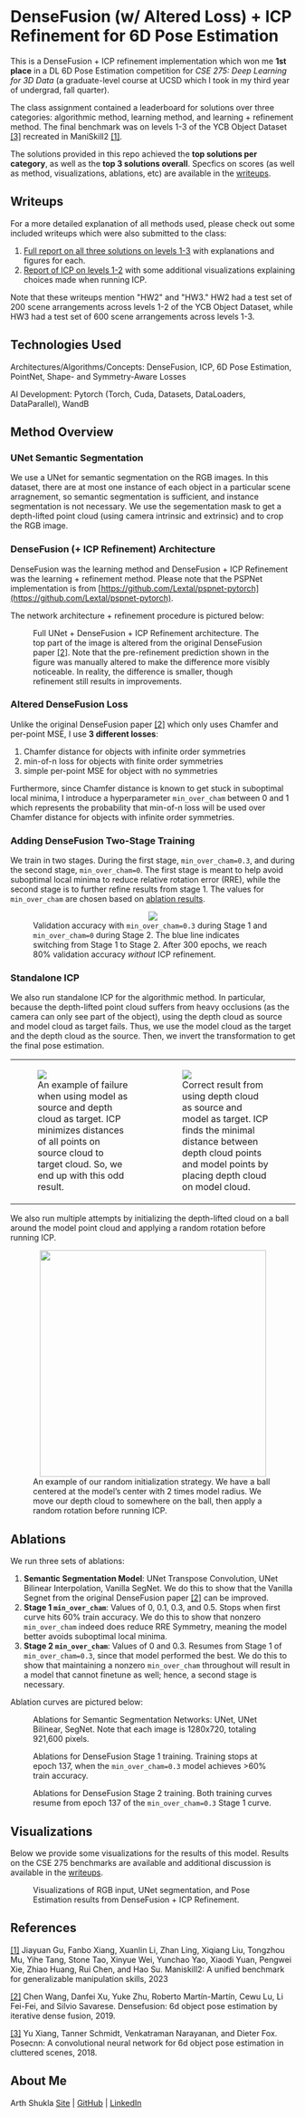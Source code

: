 # DenseFusion (w/ Altered Loss) + ICP Refinement for 6D Pose Estimation

This is a DenseFusion + ICP refinement implementation which won me **1st place** in a DL 6D Pose Estimation competition for _CSE 275: Deep Learning for 3D Data_ (a graduate-level course at UCSD which I took in my third year of undergrad, fall quarter).

The class assignment contained a leaderboard for solutions over three categories: algorithmic method, learning method, and learning + refinement method. The final benchmark was on levels 1-3 of the YCB Object Dataset [[3]](#3) recreated in ManiSkill2 [[1]](#1).

The solutions provided in this repo achieved the **top solutions per category**, as well as the **top 3 solutions overall**. Specfics on scores (as well as method, visualizations, ablations, etc) are available in the [writeups](#writeups).

## Writeups

For a more detailed explanation of all methods used, please check out some included writeups which were also submitted to the class:

1. [Full report on all three solutions on levels 1-3](./writeups/DF_ICP_1-3.pdf) with explanations and figures for each.
2. [Report of ICP on levels 1-2](./writeups/ICP_1-2.pdf) with some additional visualizations explaining choices made when running ICP.

Note that these writeups mention "HW2" and "HW3." HW2 had a test set of 200 scene arrangements across levels 1-2 of the YCB Object Dataset, while HW3 had a test set of 600 scene arrangements across levels 1-3.

## Technologies Used

Architectures/Algorithms/Concepts: DenseFusion, ICP, 6D Pose Estimation, PointNet, Shape- and Symmetry-Aware Losses

AI Development: Pytorch (Torch, Cuda, Datasets, DataLoaders, DataParallel), WandB

## Method Overview

### UNet Semantic Segmentation

We use a UNet for semantic segmentation on the RGB images. In this dataset, there are at most one instance of each object in a particular scene arragnement, so semantic segmentation is sufficient, and instance segmentation is not necessary. We use the segementation mask to get a depth-lifted point cloud (using camera intrinsic and extrinsic) and to crop the RGB image.

### DenseFusion (+ ICP Refinement) Architecture

DenseFusion was the learning method and DenseFusion + ICP Refinement was the learning + refinement method. Please note that the PSPNet implementation is from [https://github.com/Lextal/pspnet-pytorch](https://github.com/Lextal/pspnet-pytorch).

The network architecture + refinement procedure is pictured below:

<figure>
  <div align="center">
    <img src="./assets/densefusion_icp_refine_architecture.png" alt="">
  </div>
  <figcaption>Full UNet + DenseFusion + ICP Refinement architecture. The top part of the image is altered from the original DenseFusion paper <a href="#2">[2]</a>. Note that the pre-refinement prediction shown in the figure was manually altered to make the difference more visibly noticeable. In reality, the difference is smaller, though refinement still results in improvements.</figcaption>
</figure>

### Altered DenseFusion Loss

Unlike the original DenseFusion paper [[2]](#2) which only uses Chamfer and per-point MSE, I use **3 different losses**:

1. Chamfer distance for objects with infinite order symmetries
2. min-of-n loss for objects with finite order symmetries
3. simple per-point MSE for object with no symmetries

Furthermore, since Chamfer distance is known to get stuck in suboptimal local minima, I introduce a hyperparameter `min_over_cham` between 0 and 1 which represents the probability that min-of-n loss will be used over Chamfer distance for objects with infinite order symmetries.

### Adding DenseFusion Two-Stage Training

We train in two stages. During the first stage, `min_over_cham=0.3`, and during the second stage, `min_over_cham=0`. The first stage is meant to help avoid suboptimal local minima to reduce relative rotation error (RRE), while the second stage is to further refine results from stage 1. The values for `min_over_cham` are chosen based on [ablation results](#ablations).

<figure>
  <div align="center">
    <img src="./assets/densefusion_optimal_staged_validation.png" />
  </div>
  <figcaption>Validation accuracy with <code>min_over_cham=0.3</code> during Stage 1 and <code>min_over_cham=0</code> during Stage 2. The blue line indicates switching from Stage 1 to Stage 2. After 300 epochs, we reach 80% validation accuracy <i>without</i> ICP refinement.</figcaption>
</figure>

### Standalone ICP

We also run standalone ICP for the algorithmic method. In particular, because the depth-lifted point cloud suffers from heavy occlusions (as the camera can only see part of the object), using the depth cloud as source and model cloud as target fails. Thus, we use the model cloud as the target and the depth cloud as the source. Then, we invert the transformation to get the final pose estimation.

<table>
  <tr>
    <td>
      <figure>
        <img src="./assets/icp_incorrect_source_targ.png"/>
        <figcaption>An example of failure when using model as source and depth cloud as target. ICP minimizes distances of all points on source cloud to target cloud. So, we end up with this odd result.</figcaption>
      </figure>
    </td>
    <td>
      <figure>
        <img src="./assets/icp_correct_source_targ.png" />
        <figcaption>Correct result from using depth cloud as source and model as target. ICP finds the minimal distance between depth cloud points and model points by placing depth cloud on model cloud.</figcaption>
      </figure>
    </td>
  </tr>
</table>

We also run multiple attempts by initializing the depth-lifted cloud on a ball around the model point cloud and applying a random rotation before running ICP.
<figure>
  <div align="center">
    <img src="./assets/icp_initialization_example.png" width="400"/>
  </div>
  <figcaption>An example of our random initialization strategy. We have a ball centered at the model’s center with 2 times model radius. We move our depth cloud to somewhere on the ball, then apply a random rotation before running ICP.</figcaption>
</figure>

## Ablations

We run three sets of ablations:

1. **Semantic Segmentation Model**: UNet Transpose Convolution, UNet Bilinear Interpolation, Vanilla SegNet. We do this to show that the Vanilla Segnet from the original DenseFusion paper [[2]](#2) can be improved.
2. **Stage 1 `min_over_cham`**: Values of 0, 0.1, 0.3, and 0.5. Stops when first curve hits 60% train accuracy. We do this to show that nonzero `min_over_cham` indeed does reduce RRE Symmetry, meaning the model better avoids suboptimal local minima.
3. **Stage 2 `min_over_cham`**: Values of 0 and 0.3. Resumes from Stage 1 of `min_over_cham=0.3`, since that model performed the best. We do this to show that maintaining a nonzero `min_over_cham` throughout will result in a model that cannot finetune as well; hence, a second stage is necessary.

Ablation curves are pictured below:

<p>
  <figure>
    <div align="center">
      <img src="./assets/ablations_segmentation.png" alt="" />
    </div>
    <figcaption>Ablations for Semantic Segmentation Networks: UNet, UNet Bilinear, SegNet. Note that each image is 1280x720, totaling 921,600 pixels.</figcaption>
  </figure>
</p>

<p>
  <figure>
    <div align="center">
      <img src="./assets/ablations_stage1.png" alt="" />
    </div>
    <figcaption>Ablations for DenseFusion Stage 1 training. Training stops at epoch 137, when the <code>min_over_cham=0.3</code> model achieves >60% train accuracy.</figcaption>
  </figure>
</p>

<p>
  <figure>
    <div align="center">
      <img src="./assets/ablations_stage2.png" alt="" />
    </div>
    <figcaption>Ablations for DenseFusion Stage 2 training. Both training curves resume from epoch 137 of the <code>min_over_cham=0.3</code> Stage 1 curve.</figcaption>
  </figure>
</p>

## Visualizations

Below we provide some visualizations for the results of this model. Results on the CSE 275 benchmarks are available and additional discussion is available in the [writeups](#writeups).

<figure>
  <div align="center">
    <img src="./assets/visualization.png" alt="" />
  </div>
  <figcaption>Visualizations of RGB input, UNet segmentation, and Pose Estimation results from DenseFusion + ICP Refinement.</figcaption>
</figure>

## References
<a id="1" href="https://arxiv.org/abs/2302.04659" target="_blank">[1]</a> 
Jiayuan Gu, Fanbo Xiang, Xuanlin Li, Zhan Ling, Xiqiang Liu, Tongzhou Mu, Yihe Tang, Stone Tao, Xinyue Wei, Yunchao Yao, Xiaodi Yuan, Pengwei Xie, Zhiao Huang, Rui Chen, and Hao Su. Maniskill2: A unified benchmark for generalizable manipulation skills, 2023

<a id="2" href="https://arxiv.org/abs/1901.04780" target="_blank">[2]</a> 
Chen Wang, Danfei Xu, Yuke Zhu, Roberto Mart&iacute;n-Mart&iacute;n, Cewu Lu, Li Fei-Fei, and Silvio Savarese. Densefusion: 6d object pose estimation by iterative dense fusion, 2019.

<a id="3" href="https://arxiv.org/abs/1711.00199" target="_blank">[3]</a>
Yu Xiang, Tanner Schmidt, Venkatraman Narayanan, and Dieter Fox. Posecnn: A convolutional neural network for 6d object pose estimation in cluttered scenes, 2018.

## About Me

Arth Shukla [Site](https://arth.website) | [GitHub](https://github.com/arth-shukla) | [LinkedIn](https://www.linkedin.com/in/arth-shukla/)
